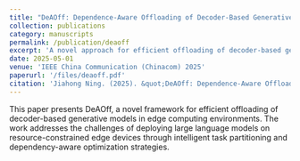 ```yaml
---
title: "DeAOff: Dependence-Aware Offloading of Decoder-Based Generative Models for Edge Computing"
collection: publications
category: manuscripts
permalink: /publication/deaoff
excerpt: 'A novel approach for efficient offloading of decoder-based generative models in edge computing environments.'
date: 2025-05-01
venue: 'IEEE China Communication (Chinacom) 2025'
paperurl: '/files/deaoff.pdf'
citation: 'Jiahong Ning. (2025). &quot;DeAOff: Dependence-Aware Offloading of Decoder-Based Generative Models for Edge Computing.&quot; <i>IEEE China Communication (Chinacom) 2025</i>.'
---
```

This paper presents DeAOff, a novel framework for efficient offloading of decoder-based generative models in edge computing environments. The work addresses the challenges of deploying large language models on resource-constrained edge devices through intelligent task partitioning and dependency-aware optimization strategies. 
